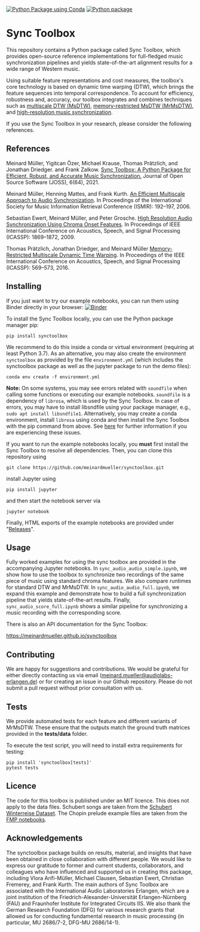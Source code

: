 [![Python Package using Conda](https://github.com/meinardmueller/synctoolbox/actions/workflows/test_conda.yml/badge.svg)](https://github.com/meinardmueller/synctoolbox/actions/workflows/test_conda.yml)
[![Python package](https://github.com/meinardmueller/synctoolbox/actions/workflows/test_pip.yml/badge.svg)](https://github.com/meinardmueller/synctoolbox/actions/workflows/test_pip.yml)


# Sync Toolbox

This repository contains a Python package called Sync Toolbox, which provides open-source reference implementations for full-fledged music synchronization pipelines and yields state-of-the-art alignment results for a wide range of Western music. 

Using suitable feature representations and cost measures, the toolbox's core technology is based on dynamic time warping (DTW), which brings the feature sequences into temporal correspondence. To account for efficiency, robustness and, accuracy, our toolbox integrates and combines techniques such as [multiscale DTW (MsDTW)](https://www.audiolabs-erlangen.de/fau/professor/mueller/publications/2006_MuellerMattesKurth_MultiscaleAudioSynchronization_ISMIR.pdf), [memory-restricted MsDTW (MrMsDTW)](https://www.audiolabs-erlangen.de/fau/professor/mueller/publications/2016_PraetzlichDriedgerMueller_MrMsDTW_ICASSP.pdf), and [high-resolution music synchronization](https://www.audiolabs-erlangen.de/fau/professor/mueller/publications/2009_EwertMuellerGrosche_HighResAudioSync_ICASSP.pdf). 

If you use the Sync Toolbox in your research, please consider the following references.

## References

Meinard Müller, Yigitcan Özer, Michael Krause, Thomas Prätzlich, and Jonathan Driedger.
and Frank Zalkow. [Sync Toolbox: A Python Package for Efficient, Robust, and Accurate Music Synchronization.](https://joss.theoj.org/papers/10.21105/joss.03434) Journal of Open Source Software (JOSS), 6(64), 2021.

Meinard Müller, Henning Mattes, and Frank Kurth.
[An Efficient Multiscale Approach to Audio Synchronization](https://www.audiolabs-erlangen.de/fau/professor/mueller/publications/2006_MuellerMattesKurth_MultiscaleAudioSynchronization_ISMIR.pdf).
In Proceedings of the International Society for Music Information Retrieval Conference (ISMIR): 192–197, 2006.

Sebastian Ewert, Meinard Müller, and Peter Grosche.
[High Resolution Audio Synchronization Using Chroma Onset Features](https://www.audiolabs-erlangen.de/fau/professor/mueller/publications/2009_EwertMuellerGrosche_HighResAudioSync_ICASSP.pdf).
In Proceedings of IEEE International Conference on Acoustics, Speech, and Signal Processing (ICASSP): 1869–1872, 2009.

Thomas Prätzlich, Jonathan Driedger, and Meinard Müller
[Memory-Restricted Multiscale Dynamic Time Warping](https://www.audiolabs-erlangen.de/fau/professor/mueller/publications/2016_PraetzlichDriedgerMueller_MrMsDTW_ICASSP.pdf).
In Proceedings of the IEEE International Conference on Acoustics, Speech, and Signal Processing (ICASSP): 569–573, 2016. 

## Installing

If you just want to try our example notebooks, you can run them using Binder directly in your browser: [![Binder](https://mybinder.org/badge_logo.svg)](https://notebooks.gesis.org/binder/v2/gh/meinardmueller/synctoolbox/master)

To install the Sync Toolbox locally, you can use the Python package manager pip:

```
pip install synctoolbox
```

We recommend to do this inside a conda or virtual environment (requiring at least Python 3.7). As an alternative, you may also create the environment ``synctoolbox`` as provided by the file ``environment.yml`` (which includes the synctoolbox package as well as the jupyter package to run the demo files):

```
conda env create -f environment.yml
```

**Note:** On some systems, you may see errors related with ``soundfile`` when calling some functions or executing our example notebooks. ``soundfile`` is a dependency of ``librosa``, which is used by the Sync Toolbox. In case of errors, you may have to install libsndfile using your package manager, e.g., ``sudo apt install libsndfile1``. Alternatively, you may create a conda environment, install ``librosa`` using conda and then install the Sync Toolbox with the pip command from above. See [here](https://github.com/librosa/librosa#hints-for-the-installation) for further information if you are experiencing these issues.


If you want to run the example notebooks locally, you **must** first install the Sync Toolbox to resolve all dependencies. Then, you can clone this repository using

```
git clone https://github.com/meinardmueller/synctoolbox.git
```
install Jupyter using

```
pip install jupyter
```

and then start the notebook server via

```
jupyter notebook
```

Finally, HTML exports of the example notebooks are provided under "[Releases](https://github.com/meinardmueller/synctoolbox/releases)".


## Usage

Fully worked examples for using the sync toolbox are provided in the accompanying Jupyter notebooks. In ``sync_audio_audio_simple.ipynb``, we show how to use the toolbox to synchronize two recordings of the same piece of music using standard chroma features. We also compare runtimes for standard DTW and MrMsDTW. In ``sync_audio_audio_full.ipynb``, we expand this example and demonstrate how to build a full synchronization pipeline that yields state-of-the-art results. Finally, ``sync_audio_score_full.ipynb`` shows a similar pipeline for synchronizing a music recording with the corresponding score.

There is also an API documentation for the Sync Toolbox:

https://meinardmueller.github.io/synctoolbox

## Contributing

We are happy for suggestions and contributions. We would be grateful for either directly contacting us via email (meinard.mueller@audiolabs-erlangen.de) or for creating an issue in our Github repository. Please do not submit a pull request without prior consultation with us.

## Tests

We provide automated tests for each feature and different variants of MrMsDTW. These ensure that the outputs match the ground truth matrices provided in the **tests/data** folder.

To execute the test script, you will need to install extra requirements for testing:

```
pip install 'synctoolbox[tests]'
pytest tests
```

## Licence

The code for this toolbox is published under an MIT licence. This does not apply to the data files. Schubert songs are taken from the [Schubert Winterreise Dataset](https://zenodo.org/record/4122060). The Chopin prelude example files are taken from the [FMP notebooks](https://www.audiolabs-erlangen.de/resources/MIR/FMP/C0/C0.html).

## Acknowledgements

The synctoolbox package builds on results, material, and insights that have been obtained in close collaboration with different people. We would like to express our gratitude to former and current students, collaborators, and colleagues who have influenced and supported us in creating this package, including Vlora Arifi-Müller, Michael Clausen, Sebastian Ewert, Christian Fremerey, and Frank Kurth. The main authors of Sync Toolbox are associated with the International Audio Laboratories Erlangen, which are a joint institution of the Friedrich-Alexander-Universität Erlangen-Nürnberg (FAU) and Fraunhofer Institute for Integrated Circuits IIS. We also thank the German Research Foundation (DFG) for various research grants that allowed us for conducting fundamental research in music processing (in particular, MU 2686/7-2, DFG-MU 2686/14-1).
